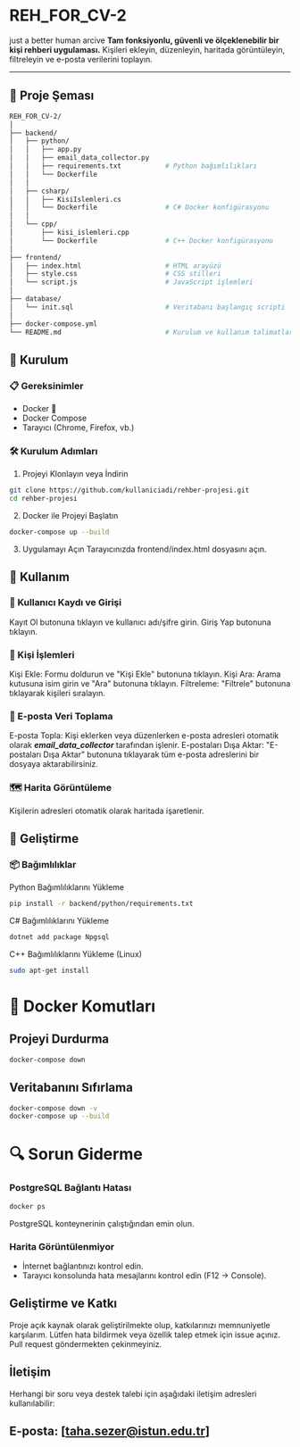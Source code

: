 # REH_FOR_CV-2
just a better human arcive 
**Tam fonksiyonlu, güvenli ve ölçeklenebilir bir kişi rehberi uygulaması.**
Kişileri ekleyin, düzenleyin, haritada görüntüleyin, filtreleyin ve e-posta verilerini toplayın.

---

## 📌 Proje Şeması
```bash
REH_FOR_CV-2/
│
├── backend/
│   ├── python/
│   │   ├── app.py                    
│   │   ├── email_data_collector.py    
│   │   ├── requirements.txt           # Python bağımlılıkları
│   │   └── Dockerfile                 
│   │
│   ├── csharp/
│   │   ├── KisiIslemleri.cs           
│   │   └── Dockerfile                 # C# Docker konfigürasyonu
│   │
│   └── cpp/
│       ├── kisi_islemleri.cpp        
│       └── Dockerfile                 # C++ Docker konfigürasyonu
│
├── frontend/
│   ├── index.html                     # HTML arayüzü
│   ├── style.css                      # CSS stilleri
│   └── script.js                      # JavaScript işlemleri
│
├── database/
│   └── init.sql                       # Veritabanı başlangıç scripti
│
├── docker-compose.yml                 
└── README.md                          # Kurulum ve kullanım talimatları
```
## 🚀 Kurulum
### 📋 Gereksinimler
- Docker 🐳
- Docker Compose
- Tarayıcı (Chrome, Firefox, vb.)

### 🛠 Kurulum Adımları
1. Projeyi Klonlayın veya İndirin
```bash
git clone https://github.com/kullaniciadi/rehber-projesi.git
cd rehber-projesi
```
2. Docker ile Projeyi Başlatın
```bash
docker-compose up --build
```
3. Uygulamayı Açın
Tarayıcınızda frontend/index.html dosyasını açın.

## 🎯 Kullanım
### 🔐 Kullanıcı Kaydı ve Girişi

Kayıt Ol butonuna tıklayın ve kullanıcı adı/şifre girin.
Giriş Yap butonuna tıklayın.

### 👤 Kişi İşlemleri

Kişi Ekle: Formu doldurun ve "Kişi Ekle" butonuna tıklayın.
Kişi Ara: Arama kutusuna isim girin ve "Ara" butonuna tıklayın.
Filtreleme: "Filtrele" butonuna tıklayarak kişileri sıralayın.

### 📧 E-posta Veri Toplama

E-posta Topla: Kişi eklerken veya düzenlerken e-posta adresleri otomatik olarak ***email_data_collector*** tarafından işlenir.
E-postaları Dışa Aktar: "E-postaları Dışa Aktar" butonuna tıklayarak tüm e-posta adreslerini bir dosyaya aktarabilirsiniz.

### 🗺 Harita Görüntüleme

Kişilerin adresleri otomatik olarak haritada işaretlenir.


## 🔧 Geliştirme
### 📦 Bağımlılıklar

Python Bağımlılıklarını Yükleme
```bash
pip install -r backend/python/requirements.txt
```

C# Bağımlılıklarını Yükleme
```bash
dotnet add package Npgsql
```
C++ Bağımlılıklarını Yükleme (Linux)
```bash
sudo apt-get install
```
# 🐳 Docker Komutları
## Projeyi Durdurma
 ```` bash
docker-compose down
````
## Veritabanını Sıfırlama
 ```` bash
docker-compose down -v
docker-compose up --build
````
# 🔍 Sorun Giderme
### PostgreSQL Bağlantı Hatası
```` bash
docker ps
````
PostgreSQL konteynerinin çalıştığından emin olun.
### Harita Görüntülenmiyor

- İnternet bağlantınızı kontrol edin.
- Tarayıcı konsolunda hata mesajlarını kontrol edin (F12 → Console).

## Geliştirme ve Katkı
Proje açık kaynak olarak geliştirilmekte olup, katkılarınızı memnuniyetle karşılarım.
Lütfen hata bildirmek veya özellik talep etmek için issue açınız. Pull request göndermekten çekinmeyiniz.

## İletişim
Herhangi bir soru veya destek talebi için aşağıdaki iletişim adresleri kullanılabilir:

## E-posta: [taha.sezer@istun.edu.tr]
